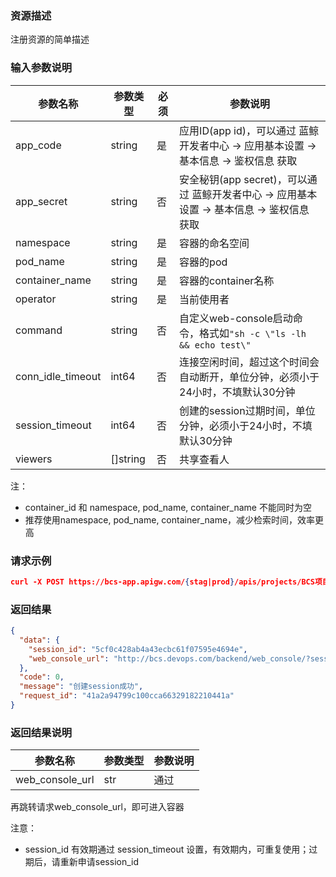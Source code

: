 ### 资源描述
注册资源的简单描述

### 输入参数说明
|   参数名称   |    参数类型  |  必须  |     参数说明     |
| ------------ | ------------ | ------ | ---------------- |
| app_code   | string | 是 | 应用ID(app id)，可以通过 蓝鲸开发者中心 -> 应用基本设置 -> 基本信息 -> 鉴权信息 获取 |
| app_secret | string | 否 | 安全秘钥(app secret)，可以通过 蓝鲸开发者中心 -> 应用基本设置 -> 基本信息 -> 鉴权信息 获取 |
| namespace | string | 是| 容器的命名空间 |
| pod_name| string | 是| 容器的pod |
| container_name| string | 是| 容器的container名称 |
| operator| string | 是 | 当前使用者|
| command | string | 否 | 自定义web-console启动命令，格式如`"sh -c \"ls -lh && echo test\"` |
| conn_idle_timeout| int64 | 否| 连接空闲时间，超过这个时间会自动断开，单位分钟，必须小于24小时，不填默认30分钟 |
| session_timeout | int64 | 否| 创建的session过期时间，单位分钟，必须小于24小时，不填默认30分钟 |
| viewers | []string |  否 | 共享查看人 |

注：
- container_id 和 namespace, pod_name, container_name 不能同时为空
- 推荐使用namespace, pod_name, container_name，减少检索时间，效率更高

### 请求示例
```json
curl -X POST https://bcs-app.apigw.com/{stag|prod}/apis/projects/BCS项目Code或ID/clusters/集群ID/web_console/sessions/  -d '{"access_token": "access_token", "container_id":"容器ID", "operator": "操作者"}'
```

### 返回结果
```json
{
  "data": {
    "session_id": "5cf0c428ab4a43ecbc61f07595e4694e",
    "web_console_url": "http://bcs.devops.com/backend/web_console/?session_id=5cf0c428ab4a43ecbc61f07595e4694e&container_name=prometheus"
  },
  "code": 0,
  "message": "创建session成功",
  "request_id": "41a2a94799c100cca66329182210441a"
}
```

### 返回结果说明
|   参数名称   |  参数类型  |           参数说明             |
| ------------ | ---------- | ------------------------------ |
|   web_console_url    |    str        |           通过                   |

再跳转请求web_console_url，即可进入容器

注意：
- session_id 有效期通过 session_timeout 设置，有效期内，可重复使用；过期后，请重新申请session_id